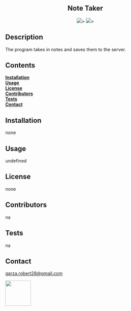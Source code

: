 


<h2 align="center">Note Taker</h2>


<p align="center" margin="45px">
<a>
<img src="https://img.shields.io/badge/Author%3A-Bobby%20Garza-red"/>></>
</a>

<a>
<img src="https://img.shields.io/badge/Release%3A-1.0-blue"/>></>
</a>
</p>

## Description
The program takes in notes and saves them to the server.


## Contents<br>
**[Installation](#Installation)**<br>
**[Usage](#Usage)**<br>
**[License](#License)**</br>
**[Contributors](#Contributors)**<br>
**[Tests](#Tests)**<br>
**[Contact](#Contact)**<br>

## **Installation**<br>
none

## **Usage**<br>
undefined

## **License**<br>
none

## **Contributors**<br>
na

## **Tests**<br>
na

## **Contact**<br>
garza.robert28@gmail.com<br>

<img src="https://avatars1.githubusercontent.com/u/60717031?v=4" class="profile" align="left" height="80"/>

